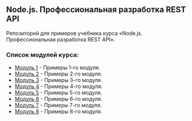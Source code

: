 ## Node.js. Профессиональная разработка REST API

Репозиторий для примеров учебника курса «Node.js. Профессиональная разработка REST API».

### Список модулей курса:

  - [Модуль 1](https://github.com/htmlacademy/intensive-nodejs-api-samples) - Примеры 1-го модуля.
  - [Модуль 2](https://github.com/htmlacademy/intensive-nodejs-api-samples/tree/module-2) - Примеры 2-го модуля.
  - [Модуль 3](https://github.com/htmlacademy/intensive-nodejs-api-samples/tree/module-3) - Примеры 3-го модуля.
  - [Модуль 4](https://github.com/htmlacademy/intensive-nodejs-api-samples/tree/module-4) - Примеры 4-го модуля.
  - [Модуль 5](https://github.com/htmlacademy/intensive-nodejs-api-samples/tree/module-5) - Примеры 5-го модуля.
  - [Модуль 6](https://github.com/htmlacademy/intensive-nodejs-api-samples/tree/module-6) - Примеры 6-го модуля.
  - [Модуль 7](https://github.com/htmlacademy/intensive-nodejs-api-samples/tree/module-7) - Примеры 7-го модуля.
  - [Модуль 8](https://github.com/htmlacademy/intensive-nodejs-api-samples/tree/module-8) - Примеры 8-го модуля.
